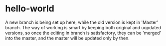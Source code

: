 # hello-world
A new branch is being set up here,
while the old version is kept in 'Master' branch.
The way of working is smart by keeping both original and uopdated versions,
so once the editing in branch is satisfactory, they can be 'merged' into the master,
and the master will be updated only by then.
